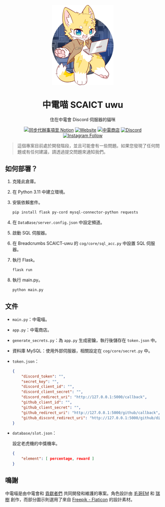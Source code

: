 <div align="center">
<img src="uwu.png" width="200px" alt="中電喵 SCAICT uwu">

# 中電喵 SCAICT uwu

住在中電會 Discord 伺服器的貓咪

[![同步代辦事項至 Notion](https://github.com/SCAICT/SCAICT-uwu/actions/workflows/notion.yml/badge.svg?event=issues)](https://github.com/SCAICT/SCAICT-uwu/actions/workflows/notion.yml)
[![Website](https://img.shields.io/website?label=官方網站&&url=https%3A%2F%2Fscaict.org%2F)](https://scaict.org/)
[![中電商店](https://img.shields.io/website?label=中電商店&&url=https%3A%2F%2Fstore.scaict.org%2F)](https://store.scaict.org/)
[![Discord](https://img.shields.io/discord/959823904266944562?label=Discord&logo=discord&)](https://dc.scaict.org)
[![Instagram Follow](https://img.shields.io/badge/follow-%40scaict.tw-pink?&logo=instagram)](https://www.instagram.com/scaict.tw/)

</div>

> 這個專案目前處於開發階段，並且可能會有一些問題。如果您發現了任何問題或有任何建議，請透過提交問題來通知我們。

## 如何部署？

1. 克隆此倉庫。
2. 在 Python 3.11 中建立環境。
3. 安裝依賴套件。

   ```bash
   pip install flask py-cord mysql-connector-python requests
   ```

4. 在 `DataBase/server.config.json` 中設定頻道。
5. 啟動 SQL 伺服器。
6. 在 Breadcrumbs SCAICT-uwu 的 `cog/core/sql_acc.py` 中設置 SQL 伺服器。

7. 執行 Flask。

   ```bash
   flask run
   ```

8. 執行 main.py。

   ```bash
   python main.py
   ```

## 文件

* `main.py`：中電喵。
* `app.py`：中電商店。
* `generate_secrets.py`：為 `app.py` 生成密鑰，執行後儲存在 `token.json` 中。
* 資料庫 MySQL：使用外部伺服器，相關設定在 `cog/core/secret.py` 中。
* `token.json`：

  ```json
  {
      "discord_token": "",
      "secret_key": "",
      "discord_client_id": "",
      "discord_client_secret": "",
      "discord_redirect_uri": "http://127.0.0.1:5000/callback",
      "github_client_id": "",
      "github_client_secret": "",
      "github_redirect_uri": "http://127.0.0.1:5000/github/callback",
      "github_discord_redirect_uri": "http://127.0.0.1:5000/github/discord-callback"
  }
  ```

* `database/slot.json`：

  設定老虎機的中獎機率。

  ```json
  {
      "element": [ percentage, reward ]
  }
  ```

## 鳴謝

中電喵是由中電會和 [貢獻者們](https://github.com/SCAICT/SCAICT-uwu/graphs/contributors) 共同開發和維護的專案。角色設計由 [毛哥EM](https://elvismao.com/) 和 [瑞樹](https://www.facebook.com/ruishuowo) 創作，而部分圖示則選用了來自 [Freepik - Flaticon](https://www.flaticon.com/free-icons/slot-machine) 的設計素材。

